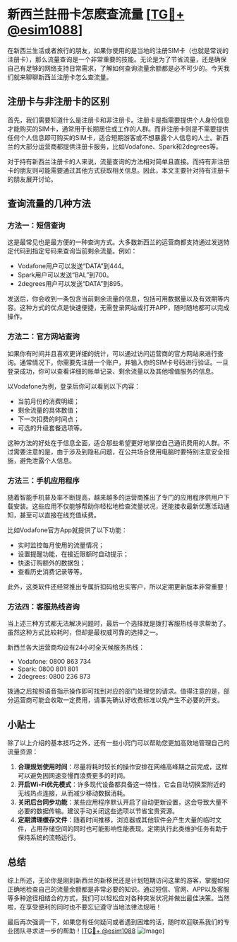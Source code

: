 # 新西兰註冊卡怎麽查流量 [[TG💪+ @esim1088](https://t.me/s/esim1088)]

在新西兰生活或者旅行的朋友，如果你使用的是当地的注册SIM卡（也就是常说的注册卡），那么流量查询是一个非常重要的技能。无论是为了节省流量，还是确保自己有足够的网络支持日常需求，了解如何查询流量余额都是必不可少的。今天我们就来聊聊新西兰注册卡怎么查流量。

## 注册卡与非注册卡的区别

首先，我们需要知道什么是注册卡和非注册卡。注册卡是指需要提供个人身份信息才能购买的SIM卡，通常用于长期居住或工作的人群。而非注册卡则是不需要提供任何个人信息即可购买的SIM卡，适合短期游客或不想暴露个人信息的人士。新西兰的大部分运营商都提供注册卡服务，比如Vodafone、Spark和2degrees等。

对于持有新西兰注册卡的人来说，流量查询的方法相对简单且直接。而持有非注册卡的朋友则可能需要通过其他方式获取相关信息。因此，本文主要针对持有注册卡的朋友展开讨论。

## 查询流量的几种方法

### 方法一：短信查询

这是最常见也是最方便的一种查询方式。大多数新西兰的运营商都支持通过发送特定代码到指定号码来查询当前剩余流量。例如：

- Vodafone用户可以发送“DATA”到444。
- Spark用户可以发送“BAL”到700。
- 2degrees用户可以发送“DATA”到895。

发送后，你会收到一条包含当前剩余流量的信息，包括可用数据量以及有效期等内容。这种方式的优点是快速便捷，无需登录网站或打开APP，随时随地都可以完成操作。

### 方法二：官方网站查询

如果你有时间并且喜欢更详细的统计，可以通过访问运营商的官方网站来进行查询。通常情况下，你需要先注册一个账户，并输入你的SIM卡号码进行验证。一旦登录成功，你可以查看详细的账单记录、剩余流量以及其他增值服务的信息。

以Vodafone为例，登录后你可以看到以下内容：
- 当前月份的消费明细；
- 剩余流量的具体数值；
- 下一次扣费的时间点；
- 可选的升级套餐选项等。

这种方法的好处在于信息全面，适合那些希望更好地掌控自己通讯费用的人群。不过需要注意的是，由于涉及到隐私问题，在公共场合使用电脑时要特别注意安全措施，避免泄露个人信息。

### 方法三：手机应用程序

随着智能手机普及率不断提高，越来越多的运营商推出了专门的应用程序供用户下载安装。这些应用不仅能够帮助你轻松地检查流量状况，还能接收最新优惠活动通知，甚至可以直接在线充值续费。

比如Vodafone官方App就提供了以下功能：
- 实时监控每月使用的流量情况；
- 设置提醒功能，在接近限额时自动提示；
- 快速订购额外的数据包；
- 查看历史消费记录等等。

此外，这类软件还经常推出专属折扣码给忠实客户，所以定期更新版本非常重要！

### 方法四：客服热线咨询

当上述三种方式都无法解决问题时，最后一个选择就是拨打客服热线寻求帮助了。虽然这种方式比较耗时，但却是最权威可靠的选择之一。

新西兰各大运营商均设有24小时全天候服务热线：
- Vodafone: 0800 863 734
- Spark: 0800 801 801
- 2degrees: 0800 236 873

拨通之后按照语音指示操作即可找到对应的部门处理您的请求。值得注意的是，部分运营商可能会收取一定费用，请事先确认好收费标准以免产生不必要的开支。

## 小贴士

除了以上介绍的基本技巧之外，还有一些小窍门可以帮助您更加高效地管理自己的流量资源：

1. **合理规划使用时间**：尽量将耗时较长的操作安排在网络高峰期之前完成，这样可以避免因网速变慢而浪费更多的时间。
2. **开启Wi-Fi优先模式**：许多现代设备都具备这一特性，它会自动切换至附近的无线热点连接，从而减少移动数据消耗。
3. **关闭后台同步功能**：某些应用程序默认开启了自动更新设置，这会导致大量不必要的数据传输。建议手动关闭这些选项以节省宝贵资源。
4. **定期清理缓存文件**：随着时间推移，浏览器或其他软件会产生大量的临时文件，占用存储空间的同时也可能影响性能表现。定期执行此类维护任务有助于保持系统的流畅运行。

## 总结

综上所述，无论你是刚到新西兰的新移民还是计划短期访问这里的游客，掌握如何正确地检查自己的流量余额都是非常必要的知识。通过短信、官网、APP以及客服等多种途径相结合的方式，我们可以轻松应对各种突发状况并做出最佳决策。当然啦，在享受便利的同时也不要忘记遵守当地法律法规哦！

最后再次强调一下，如果您有任何疑问或者遇到困难的话，随时欢迎联系我们的专业团队寻求进一步的帮助！[[TG💪+ @esim1088](https://t.me/s/esim1088) ![Image](https://i.postimg.cc/4NQfJmqS/Snipaste-2025-05-13-00-14-12.png)]